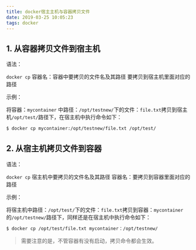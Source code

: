 ```yaml
---
title: docker宿主主机与容器拷贝文件
date: 2019-03-25 10:05:23
tags: docker
---
```




## 1. 从容器拷贝文件到宿主机

语法：

`docker cp` 容器名：容器中要拷贝的文件名及其路径 要拷贝到宿主机里面对应的路径

示例：

将容器：`mycontainer` 中路径：`/opt/testnew/`下的文件：`file.txt`拷贝到宿主机`/opt/test/`路径下，在宿主机中执行命令如下：

```bash
$ docker cp mycontainer:/opt/testnew/file.txt /opt/test/
```


## 2. 从宿主机拷贝文件到容器

语法：

`docker cp` 宿主机中要拷贝的文件名及其路径 容器名：要拷贝到容器里面对应的路径

示例：

将宿主机中路径：`/opt/test/`下的文件：`file.txt`拷贝到容器：`mycontainer`的`/opt/testnew/`路径下，同样还是在宿主机中执行命令如下：

```bash
$ docker cp /opt/test/file.txt mycontainer：/opt/testnew/
```

> 需要注意的是，不管容器有没有启动，拷贝命令都会生效。
